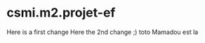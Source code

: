 csmi.m2.projet-ef
=================

Here is a first change
Here the 2nd change ;)
toto Mamadou est la

